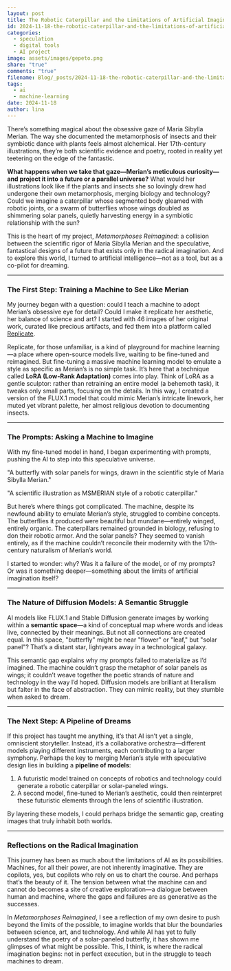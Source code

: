 ```yaml
---
layout: post
title: The Robotic Caterpillar and the Limitations of Artificial Imagination Or how I tried to teach a machine to dream like Maria Sibylla Merian
id: 2024-11-18-the-robotic-caterpillar-and-the-limitations-of-artificial-imagination-or-how-i-tried-to-teach-a-machine-to-dream-like-maria-sibylla-merian.md
categories:
  - speculation
  - digital tools
  - AI project
image: assets/images/gepeto.png
share: "true"
comments: "true"
filename: Blog/_posts/2024-11-18-the-robotic-caterpillar-and-the-limitations-of-artificial-imagination-or-how-i-tried-to-teach-a-machine-to-dream-like-maria-sibylla-merian.md
tags:
  - ai
  - machine-learning
date: 2024-11-18
author: lina
---
```

There’s something magical about the obsessive gaze of Maria Sibylla Merian. The way she documented the metamorphosis of insects and their symbiotic dance with plants feels almost alchemical. Her 17th-century illustrations, they’re both scientific evidence and poetry, rooted in reality yet teetering on the edge of the fantastic.

**What happens when we take that gaze—Merian’s meticulous curiosity—and project it into a future or a parallel universe?** What would her illustrations look like if the plants and insects she so lovingly drew had undergone their own metamorphosis, merging biology and technology? Could we imagine a caterpillar whose segmented body gleamed with robotic joints, or a swarm of butterflies whose wings doubled as shimmering solar panels, quietly harvesting energy in a symbiotic relationship with the sun?

This is the heart of my project, _Metamorphoses Reimagined_: a collision between the scientific rigor of Maria Sibylla Merian and the speculative, fantastical designs of a future that exists only in the radical imagination. And to explore this world, I turned to artificial intelligence—not as a tool, but as a co-pilot for dreaming.

---

### **The First Step: Training a Machine to See Like Merian**

My journey began with a question: could I teach a machine to adopt Merian’s obsessive eye for detail? Could I make it replicate her aesthetic, her balance of science and art? I started with 46 images of her original work, curated like precious artifacts, and fed them into a platform called [Replicate](https://replicate.com).

Replicate, for those unfamiliar, is a kind of playground for machine learning—a place where open-source models live, waiting to be fine-tuned and reimagined. But fine-tuning a massive machine learning model to emulate a style as specific as Merian’s is no simple task. It’s here that a technique called **LoRA (Low-Rank Adaptation)** comes into play. Think of LoRA as a gentle sculptor: rather than retraining an entire model (a behemoth task), it tweaks only small parts, focusing on the details. In this way, I created a version of the FLUX.1 model that could mimic Merian’s intricate linework, her muted yet vibrant palette, her almost religious devotion to documenting insects.

---

### **The Prompts: Asking a Machine to Imagine**

With my fine-tuned model in hand, I began experimenting with prompts, pushing the AI to step into this speculative universe.

"A butterfly with solar panels for wings, drawn in the scientific style of Maria Sibylla Merian."

"A scientific illustration as MSMERIAN style of a robotic caterpillar."

But here’s where things got complicated. The machine, despite its newfound ability to emulate Merian’s style, struggled to combine concepts. The butterflies it produced were beautiful but mundane—entirely winged, entirely organic. The caterpillars remained grounded in biology, refusing to don their robotic armor. And the solar panels? They seemed to vanish entirely, as if the machine couldn’t reconcile their modernity with the 17th-century naturalism of Merian’s world.

I started to wonder: why? Was it a failure of the model, or of my prompts? Or was it something deeper—something about the limits of artificial imagination itself?

---

### **The Nature of Diffusion Models: A Semantic Struggle**

AI models like FLUX.1 and Stable Diffusion generate images by working within a **semantic space**—a kind of conceptual map where words and ideas live, connected by their meanings. But not all connections are created equal. In this space, "butterfly" might be near "flower" or "leaf," but "solar panel"? That’s a distant star, lightyears away in a technological galaxy.

This semantic gap explains why my prompts failed to materialize as I’d imagined. The machine couldn’t grasp the metaphor of solar panels as wings; it couldn’t weave together the poetic strands of nature and technology in the way I’d hoped. Diffusion models are brilliant at literalism but falter in the face of abstraction. They can mimic reality, but they stumble when asked to dream.

---

### **The Next Step: A Pipeline of Dreams**

If this project has taught me anything, it’s that AI isn’t yet a single, omniscient storyteller. Instead, it’s a collaborative orchestra—different models playing different instruments, each contributing to a larger symphony. Perhaps the key to merging Merian’s style with speculative design lies in building a **pipeline of models**:

1. A futuristic model trained on concepts of robotics and technology could generate a robotic caterpillar or solar-paneled wings.
2. A second model, fine-tuned to Merian’s aesthetic, could then reinterpret these futuristic elements through the lens of scientific illustration.

By layering these models, I could perhaps bridge the semantic gap, creating images that truly inhabit both worlds.

---

### **Reflections on the Radical Imagination**

This journey has been as much about the limitations of AI as its possibilities. Machines, for all their power, are not inherently imaginative. They are copilots, yes, but copilots who rely on us to chart the course. And perhaps that’s the beauty of it. The tension between what the machine can and cannot do becomes a site of creative exploration—a dialogue between human and machine, where the gaps and failures are as generative as the successes.

In _Metamorphoses Reimagined_, I see a reflection of my own desire to push beyond the limits of the possible, to imagine worlds that blur the boundaries between science, art, and technology. And while AI has yet to fully understand the poetry of a solar-paneled butterfly, it has shown me glimpses of what might be possible. This, I think, is where the radical imagination begins: not in perfect execution, but in the struggle to teach machines to dream.